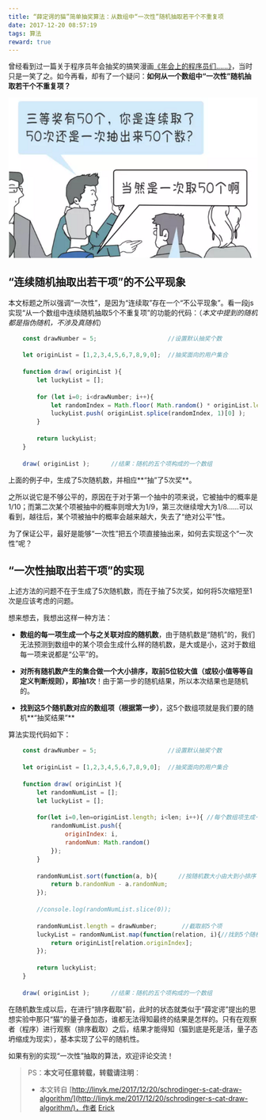 ```yaml
---
title: “薛定谔的猫”简单抽奖算法：从数组中“一次性”随机抽取若干个不重复项
date: 2017-12-20 08:57:19
tags: 算法
reward: true
---
```


曾经看到过一篇关于程序员年会抽奖的搞笑漫画[《年会上的程序员们……》](http://mp.weixin.qq.com/s/X0ms_tCvkvQkSXnAXWNJ5g)，当时只是一笑了之。如今再看，却有了一个疑问：**如何从一个数组中“一次性”随机抽取若干个不重复项？**

![如何从一个数组中“一次性”随机抽取若干个不重复项？](/images/draw_joke.png)

<!-- more -->

“连续随机抽取出若干项”的不公平现象
----------

本文标题之所以强调“一次性”，是因为“连续取”存在一个“不公平现象”。看一段js实现“从一个数组中连续随机抽取5个不重复项”的功能的代码：（*本文中提到的随机都是指伪随机，不涉及真随机*）

```javascript
    const drawNumber = 5;                    //设置默认抽奖个数

    let originList = [1,2,3,4,5,6,7,8,9,0];  //抽奖面向的用户集合

    function draw( originList ){
        let luckyList = [];

        for (let i=0; i<drawNumber; i++){
            let randomIndex = Math.floor( Math.random() * originList.length );  //生成随机索引
            luckyList.push( originList.splice(randomIndex, 1)[0] );             //抽奖
        }

        return luckyList;
    }

    draw( originList );      //结果：随机的五个项构成的一个数组
```

上面的例子中，生成了5次随机数，并相应**“抽”了5次奖**。

之所以说它是不够公平的，原因在于对于第一个抽中的项来说，它被抽中的概率是1/10；而第二次某个项被抽中的概率则增大为1/9，第三次继续增大为1/8……可以看到，越往后，某个项被抽中的概率会越来越大，失去了“绝对公平”性。

为了保证公平，最好是能够“一次性”把五个项直接抽出来，如何去实现这个“一次性”呢？

“一次性抽取出若干项”的实现
---------

上述方法的问题不在于生成了5次随机数，而在于抽了5次奖，如何将5次缩短至1次是应该考虑的问题。

想来想去，我想出这样一种方法：

* **数组的每一项生成一个与之关联对应的随机数**，由于随机数是“随机”的，我们无法预测到数组中的某个项会生成什么样的随机数，是大或是小，这对于数组每一项来说都是“公平”的。

* **对所有随机数产生的集合做一个大小排序，取前5位较大值（或较小值等等自定义判断规则），即抽1次**！由于第一步的随机结果，所以本次结果也是随机的。
 
* **找到这5个随机数对应的数组项（根据第一步）**，这5个数组项就是我们要的随机**“抽奖结果”**

算法实现代码如下：

```javascript
    const drawNumber = 5;                    //设置默认抽奖个数

    let originList = [1,2,3,4,5,6,7,8,9,0];  //抽奖面向的用户集合

    function draw( originList ){
        let randomNumList = [];
        let luckyList = [];
        
        for(let i=0,len=originList.length; i<len; i++){ //每个数组项生成一个对应的随机数
            randomNumList.push({
                originIndex: i,
                randomNum: Math.random()
            });
        }

        randomNumList.sort(function(a, b){      //按随机数大小由大到小排序
            return b.randomNum - a.randomNum;   
        });
        
        //console.log(randomNumList.slice(0));

        randomNumList.length = drawNumber;       //截取前5个项
        luckyList = randomNumList.map(function(relation, i){//找到5个随机数项对应的数组项作为抽奖结果
            return originList[relation.originIndex];
        });

        return luckyList;
    }

    draw( originList );      //结果：随机的五个项构成的一个数组
```

在随机数生成以后，在进行“排序截取”前，此时的状态就类似于“薛定谔”提出的思想实验中那只“猫”的量子叠加态，谁都无法得知最终的结果是怎样的。只有在观察者（程序）进行观察（排序截取）之后，结果才能得知（猫到底是死是活，量子态坍缩成为现实），基本实现了公平的随机性。

如果有别的实现“一次性”抽取的算法，欢迎评论交流！

>PS：**本文可任意转载，转载请注明**：
>* 本文转自 [http://linyk.me/2017/12/20/schrodinger-s-cat-draw-algorithm/](http://linyk.me/2017/12/20/schrodinger-s-cat-draw-algorithm/)，作者 [Erick](http://linyk.me)